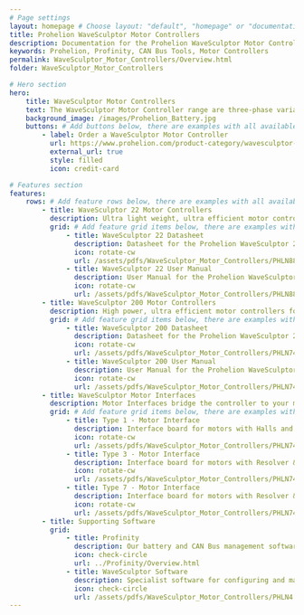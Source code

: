 ```yaml
---
# Page settings
layout: homepage # Choose layout: "default", "homepage" or "documentation-archive"
title: Prohelion WaveSculptor Motor Controllers
description: Documentation for the Prohelion WaveSculptor Motor Controllers
keywords: Prohelion, Profinity, CAN Bus Tools, Motor Controllers
permalink: WaveSculptor_Motor_Controllers/Overview.html
folder: WaveSculptor_Motor_Controllers

# Hero section
hero:
    title: WaveSculptor Motor Controllers
    text: The WaveSculptor Motor Controller range are three-phase variable frequency inverters especially designed to drive high-efficiency, permanent magnet motors.
    background_image: /images/Prohelion_Battery.jpg
    buttons: # Add buttons below, there are examples with all available options
        - label: Order a WaveSculptor Motor Controller
          url: https://www.prohelion.com/product-category/wavesculptor-motor-controller/
          external_url: true 
          style: filled
          icon: credit-card 

# Features section
features:
    rows: # Add feature rows below, there are examples with all available options
        - title: WaveSculptor 22 Motor Controllers
          description: Ultra light weight, ultra efficient motor controllers for up to 22kw peak loads
          grid: # Add feature grid items below, there are examples with all available options
              - title: WaveSculptor 22 Datasheet
                description: Datasheet for the Prohelion WaveSculptor 22
                icon: rotate-cw
                url: /assets/pdfs/WaveSculptor_Motor_Controllers/PHLN88.003v1-WaveSculptor22-Datasheet.pdf
              - title: WaveSculptor 22 User Manual
                description: User Manual for the Prohelion WaveSculptor 22
                icon: rotate-cw
                url: /assets/pdfs/WaveSculptor_Motor_Controllers/PHLN88.004v1-WaveSculptor22-Users-Manual.pdf
        - title: WaveSculptor 200 Motor Controllers
          description: High power, ultra efficient motor controllers for up to 200kw peak loads
          grid: # Add feature grid items below, there are examples with all available options
              - title: WaveSculptor 200 Datasheet
                description: Datasheet for the Prohelion WaveSculptor 200
                icon: rotate-cw
                url: /assets/pdfs/WaveSculptor_Motor_Controllers/PHLN74.015v1-Datasheet.pdf
              - title: WaveSculptor 200 User Manual
                description: User Manual for the Prohelion WaveSculptor 200
                icon: rotate-cw
                url: /assets/pdfs/WaveSculptor_Motor_Controllers/PHLN74.021v1-Users-Manual.pdf
        - title: WaveSculptor Motor Interfaces
          description: Motor Interfaces bridge the controller to your motor. Different interface boards are used depending on your motors capabilities
          grid: # Add feature grid items below, there are examples with all available options
              - title: Type 1 - Motor Interface
                description: Interface board for motors with Halls and Thermistor
                icon: rotate-cw
                url: /assets/pdfs/WaveSculptor_Motor_Controllers/PHLN74.026v1-Motor-Interface-Datasheet-Type-1.pdf
              - title: Type 3 - Motor Interface
                description: Interface board for motors with Resolver & Pt100
                icon: rotate-cw
                url: /assets/pdfs/WaveSculptor_Motor_Controllers/PHLN74.032v1-Motor-Interface-Datasheet-Type-3.pdf
              - title: Type 7 - Motor Interface
                description: Interface board for motors with Resolver & Thermistor
                icon: rotate-cw
                url: /assets/pdfs/WaveSculptor_Motor_Controllers/PHLN74.028v1-Motor-Interface-Datasheet-Type-7.pdf          
        - title: Supporting Software                  
          grid:
              - title: Profinity
                description: Our battery and CAN Bus management software solution.
                icon: check-circle
                url: ../Profinity/Overview.html
              - title: WaveSculptor Software
                description: Specialist software for configuring and managing your WaveSculptor
                icon: check-circle
                url: /assets/pdfs/WaveSculptor_Motor_Controllers/PHLN4.040v1-Wavesculptor-Config-software-users-manual.pdf
---
```

